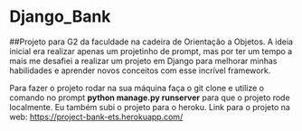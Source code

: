 # Django_Bank
##Projeto para G2 da faculdade na cadeira de Orientação a Objetos. 
A ideia inicial era realizar apenas um projetinho de prompt, mas por ter um tempo a mais me desafiei a realizar um projeto em Django para melhorar minhas habilidades e aprender novos conceitos com esse incrível framework.

Para fazer o projeto rodar na sua máquina faça o git clone e utilize o comando no prompt <b>python manage.py runserver</b> para que o projeto rode localmente. Eu também subi o projeto para o heroku.
Link para o projeto na web: https://project-bank-ets.herokuapp.com/
